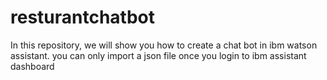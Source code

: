 # resturantchatbot
In this repository, we will show you how to create a chat bot in ibm watson assistant. you can only import a json file once you login to ibm assistant dashboard 
